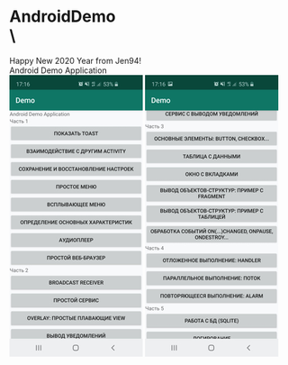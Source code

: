 # AndroidDemo<br />\
Happy New 2020 Year from Jen94! <br/>
Android Demo Application<br />
<img src="01.jpg?raw=true" height ="500">
<img src="02.jpg?raw=true" height ="500">
